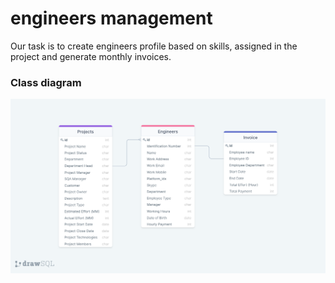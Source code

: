 # engineers management

Our task is to create engineers profile based on skills, assigned in the project and generate monthly invoices.

### Class diagram

![class](/diagrams/class.png)
